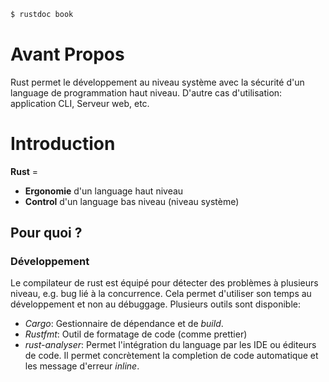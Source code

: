 ```sh
$ rustdoc book
```
# Avant Propos
Rust permet le développement au niveau système avec la sécurité d'un language de programmation haut niveau.
D'autre cas d'utilisation: application CLI, Serveur web, etc.

# Introduction
**Rust** = 
- **Ergonomie** d'un language haut niveau
- **Control** d'un language bas niveau (niveau système)

## Pour quoi ?
### Développement
Le compilateur de rust est équipé pour détecter des problèmes à plusieurs niveau, e.g. bug lié à la concurrence. Cela permet d'utiliser son temps au développement et non au débuggage.
Plusieurs outils sont disponible:
- *Cargo*: Gestionnaire de dépendance et de *build*.
- *Rustfmt*: Outil de formatage de code (comme prettier)
- *rust-analyser*: Permet l'intégration du language par les IDE ou éditeurs de code. Il permet concrètement la completion de code automatique et les message d'erreur *inline*.